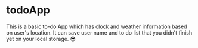 # todoApp
This is a basic to-do App which has clock and weather information based on user's location.
It can save user name and to do list that you didn't finish yet on your local storage.
😎

